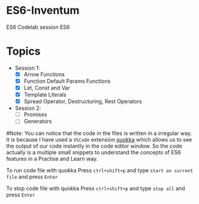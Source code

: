 # ES6-Inventum
ES6 Codelab session ES6

# Topics

- Session 1:
  - [X] Arrow Functions
  - [X] Function Default Params Functions
  - [X] Let, Const and Var
  - [X] Template Literals
  - [X] Spread Operator, Destructuring, Rest Operators

- Session 2:
  - [ ] Promises
  - [ ] Generators

#Note:
You can notice that the code in the files is written in a irregular way. It is because I have used a `VSCode` extension [quokka](https://quokkajs.com/docs/index.html) which allows us to see the output of our code instantly in the code editor window. So the code actually is a multiple small snippets to understand the concepts of ES6 features in a Practise and Learn way.

To run code file with quokka
Press `ctrl+shift+p` and type `start on current file` and press `Enter`

To stop code file with quokka
Press `ctrl+shift+p` and type `stop all` and press `Enter`

